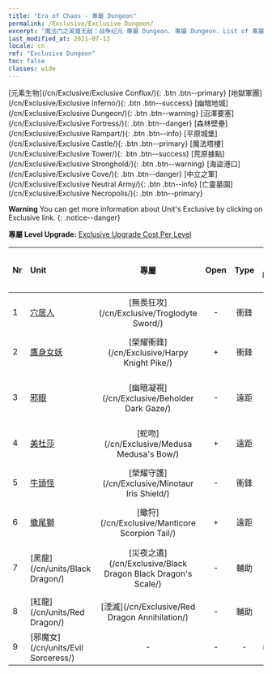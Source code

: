 ```yaml
---
title: "Era of Chaos - 專屬 Dungeon"
permalink: /Exclusive/Exclusive Dungeon/
excerpt: "魔法门之英雄无敌：战争纪元 專屬 Dungeon. 專屬 Dungeon. List of 專屬 Dungeon in Era of Chaos"
last_modified_at: 2021-07-13
locale: cn
ref: "Exclusive Dungeon"
toc: false
classes: wide
---
```

 [元素生物](/cn/Exclusive/Exclusive Conflux/){: .btn .btn--primary} [地獄軍團](/cn/Exclusive/Exclusive Inferno/){: .btn .btn--success} [幽暗地城](/cn/Exclusive/Exclusive Dungeon/){: .btn .btn--warning} [沼澤要塞](/cn/Exclusive/Exclusive Fortress/){: .btn .btn--danger} [森林壁壘](/cn/Exclusive/Exclusive Rampart/){: .btn .btn--info} [平原城堡](/cn/Exclusive/Exclusive Castle/){: .btn .btn--primary} [魔法塔樓](/cn/Exclusive/Exclusive Tower/){: .btn .btn--success} [荒原據點](/cn/Exclusive/Exclusive Stronghold/){: .btn .btn--warning} [海盜港口](/cn/Exclusive/Exclusive Cove/){: .btn .btn--danger} [中立之軍](/cn/Exclusive/Exclusive Neutral Army/){: .btn .btn--info} [亡靈墓園](/cn/Exclusive/Exclusive Necropolis/){: .btn .btn--primary} 

**Warning** You can get more information about Unit's Exclusive by clicking on Exclusive link. 
{: .notice--danger}

 **專屬 Level Upgrade:** [Exclusive Upgrade Cost Per Level](/Exclusive/ExclusiveUpgradeCostPerLevel/)

  | Nr |         Unit        | 專屬 | Open  |    Type   |  Item to Rank UP      |  塗裝   |
  |:---|:--------------------|:-------------:|:-----:|:---------:|:---------------------:|:-------:|
  | 1  | [穴居人](/cn/units/Troglodyte/) | [無畏狂攻](/cn/Exclusive/Troglodyte Sword/) | - | 衝鋒 | [無畏狂攻碎片](/cn/Items/con_912/) | - |
  | 2  | [鷹身女妖](/cn/units/Harpy/) | [榮耀衝鋒](/cn/Exclusive/Harpy Knight Pike/) | + | 衝鋒 | [榮耀衝鋒碎片](/cn/Items/con_916/) | - |
  | 3  | [邪眼](/cn/units/Beholder/) | [幽暗凝視](/cn/Exclusive/Beholder Dark Gaze/) | - | 遠距 | [幽暗凝視](/cn/Items/con_990/) | [幽暗凝視特效塗裝](/cn/Items/con_658/) |
  | 4  | [美杜莎](/cn/units/Medusa/) | [蛇吻](/cn/Exclusive/Medusa Medusa's Bow/) | + | 遠距 | [蛇吻碎片](/cn/Items/con_991/) | [蛇吻特效塗裝](/cn/Items/con_659/) |
  | 5  | [牛頭怪](/cn/units/Minotaur/) | [榮耀守護](/cn/Exclusive/Minotaur Iris Shield/) | - | 衝鋒 | [榮耀守護碎片](/cn/Items/con_913/) | - |
  | 6  | [蠍尾獅](/cn/units/Manticore/) | [蠍狩](/cn/Exclusive/Manticore Scorpion Tail/) | + | 遠距 | [蠍狩碎片](/cn/Items/con_992/) | [蠍狩特效塗裝](/cn/Items/con_660/) |
  | 7  | [黑龍](/cn/units/Black Dragon/) | [災夜之遺](/cn/Exclusive/Black Dragon Black Dragon's Scale/) | - | 輔助 | [災夜之遺碎片](/cn/Items/con_993/) | [災夜之遺特效塗裝](/cn/Items/con_661/) |
  | 8  | [紅龍](/cn/units/Red Dragon/) | [湮滅](/cn/Exclusive/Red Dragon Annihilation/) | - | 輔助 | - | - |
  | 9  | [邪魔女](/cn/units/Evil Sorceress/) | - | - | - | none | none |
